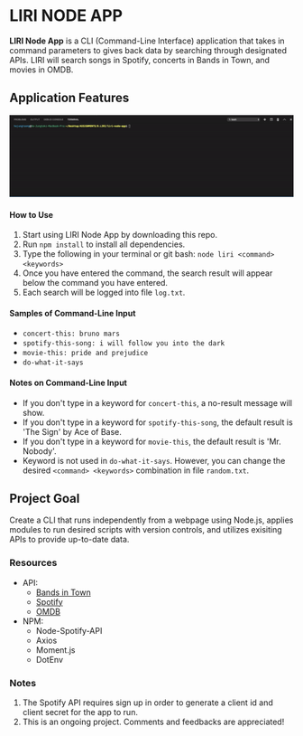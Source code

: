# __LIRI NODE APP__

__LIRI Node App__ is a CLI (Command-Line Interface) application that takes in command parameters to gives back data by searching through designated APIs. LIRI will search songs in Spotify, concerts in Bands in Town, and movies in OMDB.

## Application Features
![demo gif](liri-demo.gif)

#### How to Use
1. Start using LIRI Node App by downloading this repo. 
2. Run ```npm install``` to install all dependencies.
3. Type the following in your terminal or git bash:
```node liri <command> <keywords>```
4. Once you have entered the command, the search result will appear below the command you have entered. 
5. Each search will be logged into file `log.txt`.

#### Samples of Command-Line Input
- `concert-this: bruno mars` 
- `spotify-this-song: i will follow you into the dark` 
- `movie-this: pride and prejudice`
- `do-what-it-says`

#### Notes on Command-Line Input
- If you don't type in a keyword for `concert-this`, a no-result message will show.
- If you don't type in a keyword for `spotify-this-song`, the default result is 'The Sign' by Ace of Base.
- If you don't type in a keyword for `movie-this`, the default result is 'Mr. Nobody'.
- Keyword is not used in `do-what-it-says`. However, you can change the desired `<command> <keywords>` combination in file `random.txt`.

## Project Goal
Create a CLI that runs independently from a webpage using Node.js, applies modules to run desired scripts with version controls, and utilizes exisiting APIs to provide up-to-date data.

### Resources
- API: 
    - [Bands in Town](http://www.artists.bandsintown.com/bandsintown-api)
    - [Spotify](https://developer.spotify.com/dashboard/)
    - [OMDB](http://www.omdbapi.com/)
- NPM: 
    - Node-Spotify-API
    - Axios
    - Moment.js
    - DotEnv

### Notes
1. The Spotify API requires sign up in order to generate a client id and client secret for the app to run.
2. This is an ongoing project. Comments and feedbacks are appreciated!